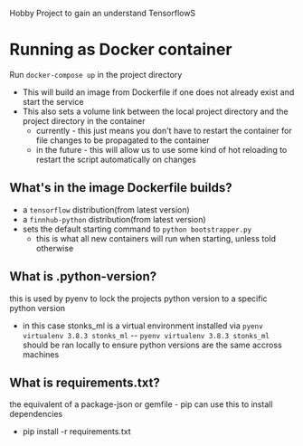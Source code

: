 Hobby Project to gain an understand TensorflowS

# Running as Docker container
Run `docker-compose up` in the project directory
- This will build an image from Dockerfile if one does not already exist and start the service
- This also sets a volume link between the local project directory and the project directory in the container
  - currently - this just means you don't have to restart the container for file changes to be propagated to the container
  - in the future - this will allow us to use some kind of hot reloading to restart the script automatically on changes

## What's in the image Dockerfile builds?
- a `tensorflow` distribution(from latest version)
- a `finnhub-python` distribution(from latest version)
- sets the default starting command to `python bootstrapper.py`
  - this is what all new containers will run when starting, unless told otherwise

## What is .python-version?
this is used by pyenv to lock the projects python version to a specific python version
- in this case stonks_ml is a virtual environment installed via `pyenv virtualenv 3.8.3 stonks_ml`
-- `pyenv virtualenv 3.8.3 stonks_ml` should be ran locally to ensure python versions are the same accross machines

## What is requirements.txt?
the equivalent of a package-json or gemfile - pip can use this to install dependencies
- pip install -r requirements.txt
